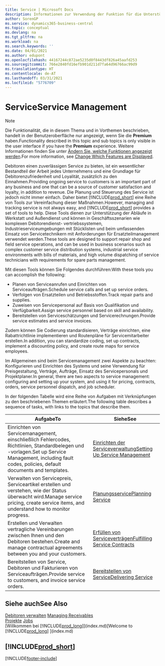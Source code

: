 ```yaml
---
title: Service | Microsoft Docs
description: Informationen zur Verwendung der Funktion für die Unterstützung der Arbeitsgänge Werkstatt und Service.
author: SorenGP
ms.service: dynamics365-business-central
ms.topic: conceptual
ms.devlang: na
ms.tgt_pltfrm: na
ms.workload: na
ms.search.keywords: ''
ms.date: 04/01/2021
ms.author: edupont
ms.openlocfilehash: 44167244c872ae5235d0f8443df826a45aafd253
ms.sourcegitcommit: 766e2840fd16efb901d211d7fa64d96766ac99d9
ms.translationtype: HT
ms.contentlocale: de-AT
ms.lasthandoff: 03/31/2021
ms.locfileid: "5776709"
---
```

# <a name="service-management"></a><span data-ttu-id="59b73-103">Service</span><span class="sxs-lookup"><span data-stu-id="59b73-103">Service Management</span></span>
> [!NOTE]
> <span data-ttu-id="59b73-104">Die Funktionalität, die in diesem Thema und in Vorthemen beschrieben, handelt in der Benutzeroberfläche nur angezeigt, wenn Sie die **Premium** haben.</span><span class="sxs-lookup"><span data-stu-id="59b73-104">Functionality described in this topic and sub topics is only visible in the user interface if you have the **Premium** experience.</span></span> <span data-ttu-id="59b73-105">Weitere Informationen finden Sie unter [Ändern Sie, welche Funktionen angezeigt werden](ui-experiences.md).</span><span class="sxs-lookup"><span data-stu-id="59b73-105">For more information, see [Change Which Features are Displayed](ui-experiences.md).</span></span>

<span data-ttu-id="59b73-106">Debitoren einen zuverlässigen Service zu bieten, ist ein wesentlicher Bestandteil der Arbeit jedes Unternehmens und eine Grundlage für Debitorenzufriedenheit und Loyalität, zusätzlich zu den Einnahmen.</span><span class="sxs-lookup"><span data-stu-id="59b73-106">Providing ongoing service to customers is an important part of any business and one that can be a source of customer satisfaction and loyalty, in addition to revenue.</span></span> <span data-ttu-id="59b73-107">Die Planung und Steuerung des Service ist jedoch nicht immer einfach. Daher bietet [!INCLUDE[prod_short](includes/prod_short.md)] eine Reihe von Tools zur Vereinfachung dieser Maßnahmen.</span><span class="sxs-lookup"><span data-stu-id="59b73-107">However, managing and tracking service is not always easy, and [!INCLUDE[prod_short](includes/prod_short.md)] provides a set of tools to help.</span></span> <span data-ttu-id="59b73-108">Diese Tools dienen zur Unterstützung der Abläufe in Werkstatt und Außendienst und können in Geschäftsszenarien wie komplexen Debitorendienst- vertriebssystemen, Industrieserviceumgebungen mit Stücklisten und beim umfassenden Einsatz von Servicetechnikern mit Anforderungen für Ersatzteilmanagement verwendet werden.</span><span class="sxs-lookup"><span data-stu-id="59b73-108">These tools are designed to support repair shop and field service operations, and can be used in business scenarios such as complex customer service distribution systems, industrial service environments with bills of materials, and high volume dispatching of service technicians with requirements for spare parts management.</span></span>  

 <span data-ttu-id="59b73-109">Mit diesen Tools können Sie Folgendes durchführen:</span><span class="sxs-lookup"><span data-stu-id="59b73-109">With these tools you can accomplish the following:</span></span>  

* <span data-ttu-id="59b73-110">Planen von Serviceanrufen und Einrichten von Serviceaufträgen.</span><span class="sxs-lookup"><span data-stu-id="59b73-110">Schedule service calls and set up service orders.</span></span>  
* <span data-ttu-id="59b73-111">Verfolgen von Ersatzteilen und Betriebsstoffen.</span><span class="sxs-lookup"><span data-stu-id="59b73-111">Track repair parts and supplies.</span></span>  
* <span data-ttu-id="59b73-112">Zuweisen von Servicepersonal auf Basis von Qualifikation und Verfügbarkeit.</span><span class="sxs-lookup"><span data-stu-id="59b73-112">Assign service personnel based on skill and availability.</span></span>  
* <span data-ttu-id="59b73-113">Bereitstellen von Serviceschätzungen und Servicerechnungen.</span><span class="sxs-lookup"><span data-stu-id="59b73-113">Provide service estimates and service invoices.</span></span>  

<span data-ttu-id="59b73-114">Zudem können Sie Codierung standardisieren, Verträge einrichten, eine Rabattrichtlinie implementieren und Routenpläne für Servicemitarbeiter erstellen.</span><span class="sxs-lookup"><span data-stu-id="59b73-114">In addition, you can standardize coding, set up contracts, implement a discounting policy, and create route maps for service employees.</span></span>  

<span data-ttu-id="59b73-115">Im Allgemeinen sind beim Servicemanagement zwei Aspekte zu beachten: Konfigurieren und Einrichten des Systems und seine Verwendung für Preisgestaltung, Verträge, Aufträge, Einsatz des Servicepersonals und Projektplaner.</span><span class="sxs-lookup"><span data-stu-id="59b73-115">In general, there are two aspects to service management: configuring and setting up your system, and using it for pricing, contracts, orders, service personnel dispatch, and job scheduler.</span></span>  

<span data-ttu-id="59b73-116">In der folgenden Tabelle wird eine Reihe von Aufgaben mit Verknüpfungen zu den beschriebenen Themen erläutert.</span><span class="sxs-lookup"><span data-stu-id="59b73-116">The following table describes a sequence of tasks, with links to the topics that describe them.</span></span>   

|<span data-ttu-id="59b73-117">**Aufgabe**</span><span class="sxs-lookup"><span data-stu-id="59b73-117">**To**</span></span>|<span data-ttu-id="59b73-118">**Siehe**</span><span class="sxs-lookup"><span data-stu-id="59b73-118">**See**</span></span>|  
|------------|-------------|  
|<span data-ttu-id="59b73-119">Einrichten von Servicemanagement, einschließlich Fehlercodes, Richtlinien, Standardbelegen und -vorlagen.</span><span class="sxs-lookup"><span data-stu-id="59b73-119">Set up Service Management, including fault codes, policies, default documents and templates.</span></span>|[<span data-ttu-id="59b73-120">Einrichten der Serviceverwaltung</span><span class="sxs-lookup"><span data-stu-id="59b73-120">Setting Up Service Management</span></span>](service-setup-service.md)|  
|<span data-ttu-id="59b73-121">Verwalten von Servicepreis, Serviceartikel erstellen und verstehen, wie der Status überwacht wird.</span><span class="sxs-lookup"><span data-stu-id="59b73-121">Manage service pricing, create service items, and understand how to monitor progress.</span></span>|[<span data-ttu-id="59b73-122">Planungsservice</span><span class="sxs-lookup"><span data-stu-id="59b73-122">Planning Service</span></span>](service-plan-service.md)|  
|<span data-ttu-id="59b73-123">Erstellen und Verwalten vertragliche Vereinbarungen zwischen Ihnen und den Debitoren bestehen.</span><span class="sxs-lookup"><span data-stu-id="59b73-123">Create and manage contractual agreements between you and your customers.</span></span>|[<span data-ttu-id="59b73-124">Erfüllen von Serviceverträgen</span><span class="sxs-lookup"><span data-stu-id="59b73-124">Fulfilling Service Contracts</span></span>](service-fulfill-service-contracts.md)|  
|<span data-ttu-id="59b73-125">Bereitstellen von Service, Debitoren und Fakturieren von Serviceaufträgen.</span><span class="sxs-lookup"><span data-stu-id="59b73-125">Provide service to customers, and invoice service orders.</span></span>|[<span data-ttu-id="59b73-126">Bereitstellen von Service</span><span class="sxs-lookup"><span data-stu-id="59b73-126">Delivering Service</span></span>](service-deliver-service.md)|  

## <a name="see-also"></a><span data-ttu-id="59b73-127">Siehe auch</span><span class="sxs-lookup"><span data-stu-id="59b73-127">See Also</span></span>  
<span data-ttu-id="59b73-128">[Debitoren verwalten](receivables-manage-receivables.md) </span><span class="sxs-lookup"><span data-stu-id="59b73-128">[Managing Receivables](receivables-manage-receivables.md) </span></span>  
<span data-ttu-id="59b73-129">[Projekte](projects-how-create-jobs.md) </span><span class="sxs-lookup"><span data-stu-id="59b73-129">[Jobs](projects-how-create-jobs.md) </span></span>  
<span data-ttu-id="59b73-130">[Willkommen bei [!INCLUDE[prod_long](includes/prod_long.md)]](index.md)</span><span class="sxs-lookup"><span data-stu-id="59b73-130">[Welcome to [!INCLUDE[prod_long](includes/prod_long.md)] ](index.md)</span></span>

## [!INCLUDE[prod_short](includes/free_trial_md.md)]  


[!INCLUDE[footer-include](includes/footer-banner.md)]